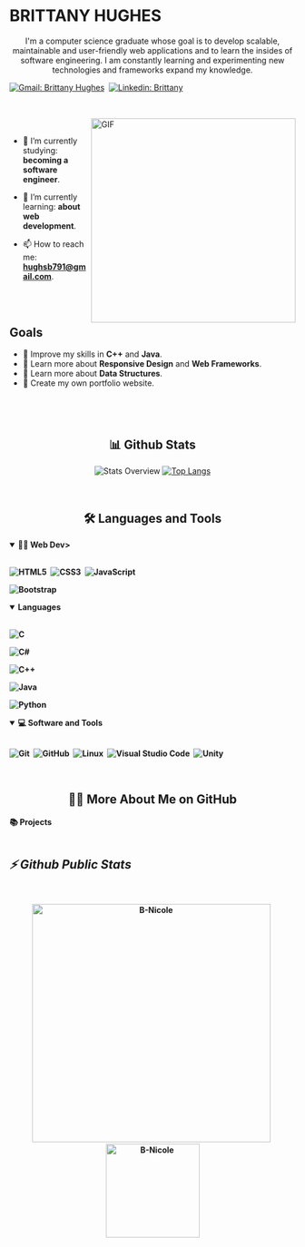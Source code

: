 <!-- Banner-->
<h1>BRITTANY HUGHES</h1>
<p align="center">
I'm a computer science graduate whose goal is to develop scalable, maintainable and user-friendly web applications and to learn the insides of software engineering. I am constantly learning and experimenting new technologies and frameworks expand my knowledge.
</p>

[![Gmail: Brittany Hughes](https://img.shields.io/badge/-gmail-red?style=for-the-badge&logo=Gmail&logoColor=white&link=mailto:hughesb791@gmail.com)](mailto:hughesb791@gmail.com)&nbsp;
[![Linkedin: Brittany](https://img.shields.io/badge/-linkedin-blue?style=for-the-badge&logo=Linkedin&logoColor=white&link=https://www.linkedin.com/in/melvin-aguilar-dev)](https://www.linkedin.com/in/brittanyhughes175) &nbsp;

##

<br>

<!----<a href="https://storyset.com/people">People illustrations by Storyset</a> --->
<img align="right" alt="GIF" src="https://storyset.com/illustration/programming/amico" width="360px"/>


<br>


- 🔭 I’m currently studying: **becoming a software engineer**.

- 🌱 I’m currently learning: **about web development**.

- 📫 How to reach me: **hughsb791@gmail.com**.



<br>
<br>

## Goals

- 📖 Improve my skills in **C++** and  **Java**.
- 📖 Learn more about **Responsive Design** and **Web Frameworks**.
- 📖 Learn more about **Data Structures**.
- 📖 Create my own portfolio website.

#

<br>
<h2 align="center">📊 Github Stats</h2>

<div align = "center">

![Stats Overview](https://raw.githubusercontent.com/B-Nicole/github-stats/master/generated/overview.svg#gh-dark-mode-only)
[![Top Langs](https://github-readme-stats.vercel.app/api/top-langs/?username=B-Nicole)](https://github.com/B-Nicole/github-readme-stats)

</div>
<br>

<h2 align="center">🛠️ Languages and Tools</h2>

<!-- <div align="center"> -->
<details open>
<summary><b>🏄‍♂️ Web Dev></summary>
<br>
  
![HTML5](https://img.shields.io/badge/-HTML5-E34F26?style=for-the-badge&logo=html5&logoColor=white)&nbsp;
![CSS3](https://img.shields.io/badge/-CSS3-1572B6?style=for-the-badge&logo=css3)&nbsp;
![JavaScript](https://img.shields.io/badge/-JavaScript-black?style=for-the-badge&logo=javascript)&nbsp;
<!--![Node.js](https://img.shields.io/badge/-Node.js-black?style=for-the-badge&logo=Node.js)&nbsp;
![Express](https://img.shields.io/badge/-Express.js-404D59?style=for-the-badge)&nbsp;
<!--![React](https://img.shields.io/badge/-React-black?style=for-the-badge&logo=react)&nbsp;-->
![Bootstrap](https://img.shields.io/badge/-Bootstrap-563D7C?style=for-the-badge&logo=bootstrap)&nbsp;

</details>

<details open>
<summary><b>Languages </b></summary>
<br>

![C](https://img.shields.io/badge/c-%2300599C.svg?style=for-the-badge&logo=c&logoColor=white)&nbsp;

![C#](https://img.shields.io/badge/-C%23-239120?style=for-the-badge&logo=c-sharp&logoColor=white)&nbsp;

![C++](https://img.shields.io/badge/c++-%2300599C.svg?style=for-the-badge&logo=c%2B%2B&logoColor=white)&nbsp;

![Java](https://img.shields.io/badge/java-%23ED8B00.svg?style=for-the-badge&logo=java&logoColor=white)&nbsp;

![Python](https://img.shields.io/badge/python-3670A0?style=for-the-badge&logo=python&logoColor=ffdd54)&nbsp;
</details>


<details open>
<summary><b>💻 Software and Tools</b></summary>
<br>

![Git](https://img.shields.io/badge/-Git-black?style=for-the-badge&logo=git)&nbsp;
![GitHub](https://img.shields.io/badge/-GitHub-181717?style=for-the-badge&logo=github)&nbsp;
![Linux](https://img.shields.io/badge/-Linux-black?style=for-the-badge&logo=linux)&nbsp;
![Visual Studio Code](https://img.shields.io/badge/-Visual%20Studio%20Code-007ACC?style=for-the-badge&&logo=visual-studio-code&logoColor=white)&nbsp;
![Unity](https://img.shields.io/badge/unity-%23000000.svg?style=for-the-badge&logo=unity&logoColor=white)&nbsp;
</details>

<!-- </div> -->
 

<br>

<h2 align="center">👨‍💻 More About Me on GitHub</h2>


<summary><b>📚 Projects</b></summary>
<br>
<p align="left">
<!-- BLOG-POST-LIST:START 
<a href="https://github.com/B-Nicole/VoiceAssistant"><img width="320" src="https://github-readme-stats.vercel.app/api/pin/?username=MelvinAguilar&repo=VoiceAssistant&theme=react&bg_color=161B22&title_color=58A6FF&hide_border=true&icon_color=F8D866&show_icons=false&show_description=false" alt="TravelGo"></a>-->
 
<!-- BLOG-POST-LIST:END -->
</p>
</details>


<h2><em>⚡ Github Public Stats</em></h2>
<br>
<p align="center">
<img src="https://github-readme-stats.vercel.app/api?username=B-Nicole&show_icons=true&theme=radical&count_private=true" alt="B-Nicole" width="420"/>&nbsp;<img src="https://github-readme-stats.vercel.app/api/top-langs/?username=B-Nicole&layout=compact&theme=radical" alt="B-Nicole" height="165">
</p>
 
<div align="right">
  


</div>

 
